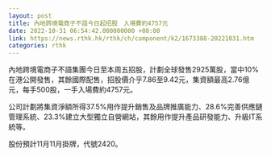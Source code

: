 ```yaml
---
layout: post
title: 內地跨境電商子不語今日起招股　入場費約4757元
date: 2022-10-31 06:54:42.000000000 +08:00
link: https://news.rthk.hk/rthk/ch/component/k2/1673388-20221031.htm
categories: rthk
---
```


內地跨境電商子不語集團今日至本周五招股，計劃全球發售2925萬股，當中10%在港公開發售，其餘國際配售，招股價介乎7.86至9.42元，集資額最高2.76億元，每手500股，一手入場費約4757元。

公司計劃將集資淨額所得37.5%用作提升銷售及品牌推廣能力、28.6%完善供應鏈管理系統、23.3%建立大型獨立自營網站，其餘用作提升產品研發能力、升級IT系統等。

股份預計11月11月掛牌，代號2420。
